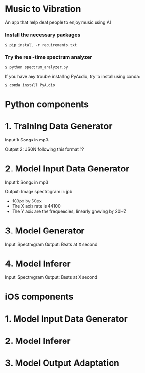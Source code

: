 # Music to Vibration
An app that help deaf people to enjoy music using AI

### Install the necessary packages
``$ pip install -r requirements.txt``

### Try the real-time spectrum analyzer
``$ python spectrum_analyzer.py``

If you have any trouble installing PyAudio, try to install using conda:

``$ conda install PyAudio``


# Python components

# 1. Training Data Generator

Input 1: Songs in mp3.

Output 2: JSON following this format ??

# 2. Model Input Data Generator

Input 1: Songs in mp3

Output: Image spectrogram in jpb
- 100px by 50px
- The X axis rate is 44100
- The Y axis are the frequencies, linearly growing by 20HZ

# 3. Model Generator

Input: Spectrogram
Output: Beats at X second

# 4. Model Inferer
Input: Spectrogram
Output: Bests at X second

# iOS components

# 1. Model Input Data Generator

# 2. Model Inferer

# 3. Model Output Adaptation
